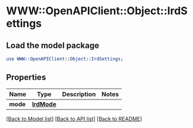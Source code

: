# WWW::OpenAPIClient::Object::IrdSettings

## Load the model package
```perl
use WWW::OpenAPIClient::Object::IrdSettings;
```

## Properties
Name | Type | Description | Notes
------------ | ------------- | ------------- | -------------
**mode** | [**IrdMode**](IrdMode.md) |  | 

[[Back to Model list]](../README.md#documentation-for-models) [[Back to API list]](../README.md#documentation-for-api-endpoints) [[Back to README]](../README.md)


